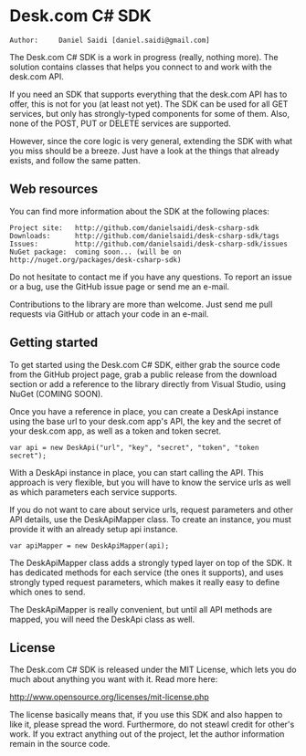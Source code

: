 Desk.com C# SDK
===============

	Author:		Daniel Saidi [daniel.saidi@gmail.com]

The Desk.com C# SDK is a work in progress (really, nothing more). The
solution contains classes that helps you connect to and work with the
desk.com API.

If you need an SDK that supports everything that the desk.com API has
to offer, this is not for you (at least not yet). The SDK can be used
for all GET services, but only has strongly-typed components for some
of them. Also, none of the POST, PUT or DELETE services are supported.

However, since the core logic is very general, extending the SDK with
what you miss should be a breeze. Just have a look at the things that
already exists, and follow the same patten.


Web resources
-------------

You can find more information about the SDK at the following places:

	Project site:	http://github.com/danielsaidi/desk-csharp-sdk
	Downloads:		http://github.com/danielsaidi/desk-csharp-sdk/tags
	Issues:			http://github.com/danielsaidi/desk-csharp-sdk/issues
	NuGet package:	coming soon... (will be on http://nuget.org/packages/desk-csharp-sdk)

Do not hesitate to contact me if you have any questions. To report an
issue or a bug, use the GitHub issue page or send me an e-mail.

Contributions to the library are more than welcome. Just send me pull
requests via GitHub or attach your code in an e-mail.


Getting started
---------------

To get started using the Desk.com C# SDK, either grab the source code
from the GitHub project page, grab a public release from the download
section or add a reference to the library directly from Visual Studio,
using NuGet (COMING SOON).

Once you have a reference in place, you can create a DeskApi instance
using the base url to your desk.com app's API, the key and the secret
of your desk.com app, as well as a token and token secret.

	var api = new DeskApi("url", "key", "secret", "token", "token secret");

With a DeskApi instance in place, you can start calling the API. This
approach is very flexible, but you will have to know the service urls
as well as which parameters each service supports.

If you do not want to care about service urls, request parameters and
other API details, use the DeskApiMapper class. To create an instance,
you must provide it with an already setup api instance.

	var apiMapper = new DeskApiMapper(api);

The DeskApiMapper class adds a strongly typed layer on top of the SDK.
It has dedicated methods for each service (the ones it supports), and
uses strongly typed request parameters, which makes it really easy to
define which ones to send.

The DeskApiMapper is really convenient, but until all API methods are
mapped, you will need the DeskApi class as well.


License
-------

The Desk.com C# SDK is released under the MIT License, which lets you
do much about anything you want with it. Read more here:

http://www.opensource.org/licenses/mit-license.php

The license basically means that, if you use this SDK and also happen
to like it, please spread the word. Furthermore, do not steawl credit
for other's work. If you extract anything out of the project, let the
author information remain in the source code.

